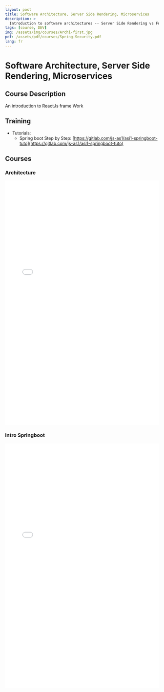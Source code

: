 ```yaml
---
layout: post
title: Software Architecture, Server Side Rendering, Microservices
description: >
  Introduction to software architectures -- Server Side Rendering vs Full Rest Web  Services, Monolithic vs Microservices concepts. A Springboot application
tags: [course, DEV]
img: /assets/img/courses/Archi-first.jpg
pdf: /assets/pdf/courses/Spring-Security.pdf
lang: fr
---
```

# Software Architecture, Server Side Rendering, Microservices
## Course Description
 An introduction to ReactJs frame Work

## Training
- Tutorials:
    - Spring boot Step by Step: [https://gitlab.com/js-as1/asi1-springboot-tuto](https://gitlab.com/js-as1/asi1-springboot-tuto)
 
## Courses
### Architecture
<embed src="/assets/pdf/courses/ArchitectureApp-v2.pdf" width="100%" height="800px" type='application/pdf'/>

### Intro Springboot
<embed src="/assets/pdf/courses/Intro-SpringBoot-v1.pdf" width="100%" height="800px" type='application/pdf'/>


